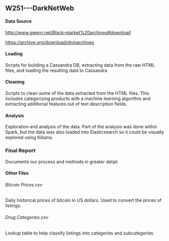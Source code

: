 ## W251---DarkNetWeb
#### Data Source
http://www.gwern.net/Black-market%20archives#download

https://archive.org/download/dnmarchives

#### Loading
Scripts for building a Cassandra DB, extracting data from the raw HTML files, and loading the resulting data to Cassandra

#### Cleaning
Scripts to clean some of the data extracted from the HTML files. This includes categorizing products with a machine learning algorithm and extracting additional features out of text description fields.

#### Analysis
Exploration and analysis of the data. Part of the analysis was done within Spark, but the data was also loaded into Elasticsearch so it could be visually explored using Kibana.

### Final Report
Documents our process and methods in greater detail.

#### Other Files
###### Bitcoin Prices.csv
Daily historical prices of bitcoin in US dollars. Used to convert the prices of listings.

###### Drug Categories.csv
Lookup table to help classify listings into categories and subcategories.
